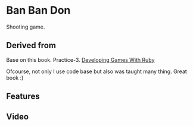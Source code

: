 # Ban Ban Don

Shooting game.

## Derived from
Base on this book. Practice-3. [Developing Games With Ruby](https://leanpub.com/developing-games-with-ruby)

Ofcourse, not only I use code base but also was taught many thing. Great book :)

## Features

## Video
